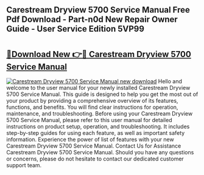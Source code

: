 ## Carestream Dryview 5700 Service Manual Free Pdf Download - Part-n0d New Repair Owner Guide - User Service Edition 5VP99

# <h2><a href="http://bc24744.oget.top/?id=Carestream+Dryview+5700+Service+Manual">🔗Download New 👉🔴 Carestream Dryview 5700 Service Manual</a></h2>

[![Carestream Dryview 5700 Service Manual new download](https://i.imgur.com/5g1atiW.png)](http://bc24744.oget.top/?id=Carestream+Dryview+5700+Service+Manual)
Hello and welcome to the user manual for your newly installed Carestream Dryview 5700 Service Manual. This guide is designed to help you get the most out of your product by providing a comprehensive overview of its features, functions, and benefits. You will find clear instructions for operation, maintenance, and troubleshooting. Before using your Carestream Dryview 5700 Service Manual, please refer to this user manual for detailed instructions on product setup, operation, and troubleshooting. It includes step-by-step guides for using each feature, as well as important safety information. Experience the power of list of features with your new Carestream Dryview 5700 Service Manual. Contact Us for Assistance Carestream Dryview 5700 Service Manual. Should you have any questions or concerns, please do not hesitate to contact our dedicated customer support team.
